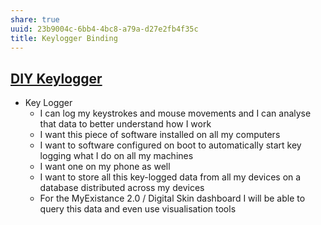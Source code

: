 ```yaml
---
share: true
uuid: 23b9004c-6bb4-4bc8-a79a-d27e2fb4f35c
title: Keylogger Binding
---
```

## [DIY Keylogger](/03ce87b5-898b-4e7a-9c47-6694c8d652fe)

* Key Logger
	* I can log my keystrokes and mouse movements and I can analyse that data to better understand how I work
	* I want this piece of software installed on all my computers
	* I want to software configured on boot to automatically start key logging what I do on all my machines
	* I want one on my phone as well
	* I want to store all this key-logged data from all my devices on a database distributed across my devices
	* For the MyExistance 2.0 / Digital Skin dashboard I will be able to query this data and even use visualisation tools